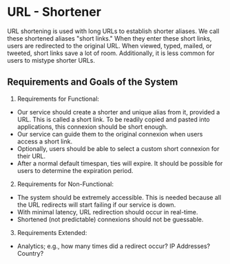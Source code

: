 # URL - Shortener

URL shortening is used with long URLs to establish shorter aliases. We call these shortened aliases "short links." When they enter these short links, users are redirected to the original URL. When viewed, typed, mailed, or tweeted, short links save a lot of room. Additionally, it is less common for users to mistype shorter URLs.

##  Requirements and Goals of the System

1. Requirements for Functional: 

-  Our service should create a shorter and unique alias from it, provided a URL. This is called a short link. To be readily copied and pasted into applications, this connexion should be short enough. 
- Our service can guide them to the original connexion when users access a short link. 
- Optionally, users should be able to select a custom short connexion for their URL. 
- After a normal default timespan, ties will expire. It should be possible for users to determine the expiration period.

2. Requirements for Non-Functional: 

- The system should be extremely accessible. This is needed because all the URL redirects will start failing if our service is down. 
- With minimal latency, URL redirection should occur in real-time. 
- Shortened (not predictable) connexions should not be guessable.

3. Requirements Extended: 

- Analytics; e.g., how many times did a redirect occur? IP Addresses? Country?
